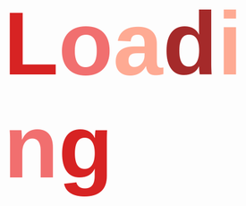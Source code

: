 <!-- <h1 align="center">Hi 👋, I'm Godstime Nwabue</h1>
<h3 align="center">A passionate frontend developer from warri, Delta state, Nigeria</h3>

<p align="left"> <img src="https://komarev.com/ghpvc/?username=godstimenwabue&label=Profile%20views&color=0e75b6&style=flat" alt="godstimenwabue" /> </p>

<p align="left"> <a href="https://twitter.com/godstime_nwabue" target="blank"><img src="https://img.shields.io/twitter/follow/godstime_nwabue?logo=twitter&style=for-the-badge" alt="godstime_nwabue" /></a> </p>

- 🌱 I’m currently learning **Javascript**

- 💬 Ask me about **HTML5, css**

- 📫 How to reach me **nwabuegodstime@gmail.com**

- ⚡ Fun fact **How bad do you want it?**

<h3 align="left">Connect with me:</h3>
<p align="left">
<a href="https://codepen.io/godstimenwabue" target="blank"><img align="center" src="https://raw.githubusercontent.com/rahuldkjain/github-profile-readme-generator/master/src/images/icons/Social/codepen.svg" alt="https://codepen.io/godstimenwabue" height="30" width="40" /></a>
<a href="https://twitter.com/godstime_nwabue" target="blank"><img align="center" src="https://raw.githubusercontent.com/rahuldkjain/github-profile-readme-generator/master/src/images/icons/Social/twitter.svg" alt="godstime_nwabue" height="30" width="40" /></a>
<a href="https://www.linkedin.com/in/godstime-nwabue-08481b128/" target="blank"><img align="center" src="https://raw.githubusercontent.com/rahuldkjain/github-profile-readme-generator/master/src/images/icons/Social/linked-in-alt.svg" alt="https://www.linkedin.com/in/godstime-nwabue-08481b128/" height="30" width="40" /></a>
</p>

<h3 align="left">Languages and Tools:</h3>
<p align="left"> <a href="https://getbootstrap.com" target="_blank" rel="noreferrer"> <img src="https://raw.githubusercontent.com/devicons/devicon/master/icons/bootstrap/bootstrap-plain-wordmark.svg" alt="bootstrap" width="40" height="40"/> </a> <a href="https://www.w3schools.com/css/" target="_blank" rel="noreferrer"> <img src="https://raw.githubusercontent.com/devicons/devicon/master/icons/css3/css3-original-wordmark.svg" alt="css3" width="40" height="40"/> </a> <a href="https://www.w3.org/html/" target="_blank" rel="noreferrer"> <img src="https://raw.githubusercontent.com/devicons/devicon/master/icons/html5/html5-original-wordmark.svg" alt="html5" width="40" height="40"/> </a> <a href="https://developer.mozilla.org/en-US/docs/Web/JavaScript" target="_blank" rel="noreferrer"> <img src="https://raw.githubusercontent.com/devicons/devicon/master/icons/javascript/javascript-original.svg" alt="javascript" width="40" height="40"/> </a> </p>

<p><img align="left" src="https://github-readme-stats.vercel.app/api/top-langs?username=godstimenwabue&show_icons=true&locale=en&layout=compact" alt="godstimenwabue" /></p>

<p>&nbsp;<img align="center" src="https://github-readme-stats.vercel.app/api?username=godstimenwabue&show_icons=true&locale=en" alt="godstimenwabue" /></p>

<p><img align="center" src="https://github-readme-streak-stats.herokuapp.com/?user=godstimenwabue&" alt="godstimenwabue" /></p>



 -->

<!---
GodstimeNwabue/GodstimeNwabue is a ✨ special ✨ repository because its `README.md` (this file) appears on your GitHub profile.
You can click the Preview link to take a look at your changes.
--->

<body>
    <div class="loading-container">
        <div class="loading-text">
            <span>L</span><span>o</span><span>a</span><span>d</span><span>i</span><span>n</span><span>g</span>
        </div>
</body>

<style>
    body {
        display: flex;
        justify-content: center;
        align-items: center;
        min-height: 100vh;
        margin: 0;
    }
    
    .loading-container {
        display: flex;
        justify-content: center;
        align-items: center;
        font-family: Arial, Helvetica, sans-serif;
        font-size: 48px;
        font-weight: bold;
        animation: brickAnimation 5s linear infinite;
        text-shadow: 
        0 1px 0 hsl(174, 5%, 80%),
        0 2px 0 hsl(174, 5%, 75%),
        0 3px 0 hsl(174, 5%, 70%),
        0 4px 0 hsl(174, 5%, 66%),
        0 5px 0 hsl(174, 5%, 64%),
        0 6px 0 hsl(174, 5% 62%),
        0 7px 0 hsl(174, 5%, 61%),
        0 8px 0 hsl(174, 5%, 60%),

        0 5px rgba(0, 0, 0, .05),
        0 1px 3px rgba(0, 0, 0, .2),
        0 3px 5px rgba(0, 0, 0, .2),
        0 5px 10px rgba(0, 0, 0, .2),
        0 10px 10px rgba(0, 0, 0, .2),
        0 20px 20px rgba(0, 0, 0, .3)
        ;
    }

    .loading-text span {
        display: inline-block;
        transform-origin: 50% 50%;
        opacity: 0;
        animation: brickFadeOut 5s linear infinite;
    }

    .loading-text span:nth-child(1) {
        color: #d72323;
    }

    .loading-text span:nth-child(2) {
        color: #f16f6f;
    }

    .loading-text span:nth-child(3) {
        color: #ffaa93;
    }

    .loading-text span:nth-child(4) {
        color: #a52a2a;
    }

    .loading-text span:nth-child(5) {
        color: #ffaa93;
    }

    .loading-text span:nth-child(6) {
        color: #f16f6f;
    }

    .loading-text span:nth-child(7) {
        color: #D72323;
    }

    span {
        font-size: 10rem;
    }

    @keyframes brickFadeOut {
        0% {
            opacity: 1;
        }
        100% {
            opacity: 0;
        }
    }

    @media (max-width: 623px) {
        span {
            font-size: 5rem;
        }
    }
</style>
